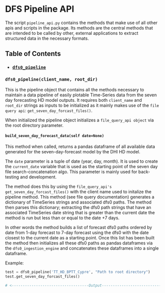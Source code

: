 # DFS Pipeline API
The script `pipeline_api.py` contains the methods that make use of all other apis and scripts in the package. Its methods are the central methods that are intended to be called by other, external applications to extract structured data in the necessary formats.

## Table of Contents
* ### [`dfs0_pipeline`](https://github.com/MatthewTe/dfs_file_data_pipeline_api/blob/master/docs/dfs%20pipeline%20api.md#dfs0_pipelineclient_name-root_dir)


### `dfs0_pipeline(client_name, root_dir)`
This is the pipeline object that contains all the methods necessary to maintain a data pipeline of easily plotable Time-Series data from the seven day forecasting HD model outputs. It requires both `client_name` and `root_dir` strings as inputs to be initialized as it mainly makes use of the `file query api`: `get_seven_day_forcast_files()`.

When initialized the pipeline object initializes a `file_query_api object` via the root directory parameter.

#### `build_seven_day_forecast_data(self date=None)`
This method when called, returns a pandas dataframe of all available data generated for the seven-day-forecast model by the DHI HD model.

The `date` parameter is a tuple of date (year, day, month). It is used to create the `current_date` variable that is used as the starting point of the
seven day file search-concatenation algo. This parameter is mainly used for
back-testing and development.

The method does this by using the `file_query_api's get_seven_day_forcast_files()` with the client name used to initalize the pipeline method. This method (see file query documentation) generates a dictionary of TimeSeries strings and associated dfs0 paths. The method then parses this dictionary; extracting the dfs0 path strings that have an associated TimeSeries date string that is greater than the current date the method is run but less than or equal to the date +7 days.

In other words the method builds a list of forecast dfs0 paths ordered by date from 1-day forecast to 7-day forecast using the dfs0 with the date closest to the current date as a starting point. Once this list has been built the method then initializes all these dfs0 paths as pandas dataframes via the `dfs0_ingestion_engine` and concatenates these dataframes into a single dataframe.  


Example:
```python
test = dfs0_pipeline('TT_HD_BPTT_Cypre', "Path to root directory")
test.get_seven_day_forcast_files()

# <-----------------------------------Output----------------------------------->

```
